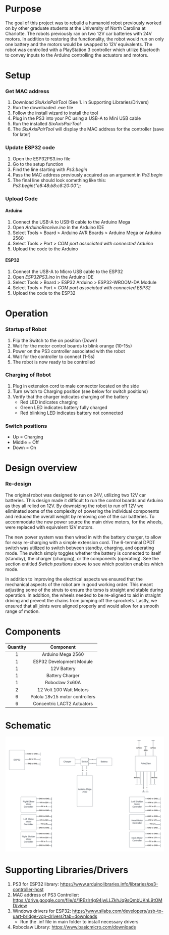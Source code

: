# Purpose
The goal of this project was to rebuild a humanoid robot previously worked on by other graduate students at the University of North Carolina
at Charlotte. The robots previously ran on two 12V car batteries with 24V motors. In addition to restoring the functionality, the robot would
run on only one battery and the motors would be swapped to 12V equivalents. The robot was controlled with a PlayStation 3 controller which utilize
Bluetooth to convey inputs to the Arduino controlling the actuators and motors.

# Setup
### Get MAC address
1. Download *SixAxisPairTool* (See 1. in Supporting Libraries/Drivers)
2. Run the downloaded .exe file
3. Follow the install wizard to install the tool
4. Plug in the PS3 into your PC using a USB-A to Mini USB  cable
5. Run the installed *SixAxisPairTool*
6. The *SixAxisPairTool* will display the MAC address for the controller (save for later)

### Update ESP32 code
1. Open the ESP32PS3.ino file
2. Go to the setup function
3. Find the line starting with *Ps3.begin*
4. Pass the MAC address previously acquired as an argument in *Ps3.begin*
5. The final line should look something like this: *Ps3.begin("e8:48:b8:c8:20:00");*

### Upload Code
#### Arduino
1. Connect the USB-A to USB-B cable to the Arduino Mega
2. Open *ArduinoReceive.ino* in the Arduino IDE
3. Select Tools > Board > Arduino AVR Boards > Arduino Mega or Arduino 2560
4. Select Tools > Port > *COM port associated with connected Arduino*
5. Upload the code to the Arduino

#### ESP32
1. Connect the USB-A to Micro USB cable to the ESP32
2. Open *ESP32PS3.ino* in the Arduino IDE
3. Select Tools > Board > ESP32 Arduino > ESP32-WROOM-DA Module
4. Select Tools > Port > *COM port associated with connected ESP32*
5. Upload the code to the ESP32

# Operation
### Startup of Robot
1. Flip the Switch to the on position (Down)
2. Wait for the motor control boards to blink orange (10-15s)
3. Power on the PS3 controller associated with the robot
4. Wait for the controller to connect (1-5s)
5. The robot is now ready to be controlled

### Charging of Robot
1. Plug in extension cord to male connector located on the side
2. Turn switch to Charging position (see below for switch positions)
3. Verify that the charger indicates charging of the battery
     - Red LED indicates charging
     - Green LED indicates battery fully charged
     - Red blinking LED indicates battery not connected

### Switch positions
  - Up = Charging
  - Middle = Off
  - Down = On

# Design overview
### Re-design
The original robot was designed to run on 24V, utilizing two 12V car batteries. This design made it difficult to run the control boards and Arduino as they all relied on 12V. By downsizing the robot to run off 12V we eliminated some of the complexity of powering the individual components and reduced the overall weight by removing one of the car batteries. To accommodate the new power source the main drive motors, for the wheels, were replaced with equivalent 12V motors.  

The new power system was then wired in with the battery charger, to allow for easy re-charging with a simple extension cord. The 6-terminal DPDT switch was utilized to switch between standby, charging, and operating mode. The switch simply toggles whether the battery is connected to itself (standby), the charger (charging), or the components (operating). See the section entitled *Switch positions* above to see which position enables which mode.  

In addition to improving the electrical aspects we ensured that the mechanical aspects of the robot are in good working order. This meant adjusting some of the struts to ensure the torso is straight and stable during operation. In addition, the wheels needed to be re-aligned to aid in straight driving and prevent the chains from jumping off the sprockets. Lastly, we ensured that all joints were aligned properly and would allow for a smooth range of motion.


# Components
| Quantity  | Component |
| :-------------: | :-------------: |
| 1 | Arduino Mega 2560  |
| 1 | ESP32 Development Module |
| 1 | 12V Battery |
| 1 | Battery Charger |
| 1 | Roboclaw 2x60A |
| 2 | 12 Volt 100 Watt Motors |
| 6 | Pololu 18v15 motor controllers  |
| 6 | Concentric LACT2 Actuators |


# Schematic
![Schematic](/Images/Schematic.png?raw=true "Optional Title")


# Supporting Libraries/Drivers
1. PS3 for ESP32 library: https://www.arduinolibraries.info/libraries/ps3-controller-host  
2. MAC address of PS3 Controller: https://drive.google.com/file/d/1REzlr4g94jwLLZkhJq9sQmbUKnL9tOMD/view  
3. Windows drivers for ESP32: https://www.silabs.com/developers/usb-to-uart-bridge-vcp-drivers?tab=downloads  
     - Run the .inf file in main folder to install necessary drivers  
4. Roboclaw Library: https://www.basicmicro.com/downloads  
